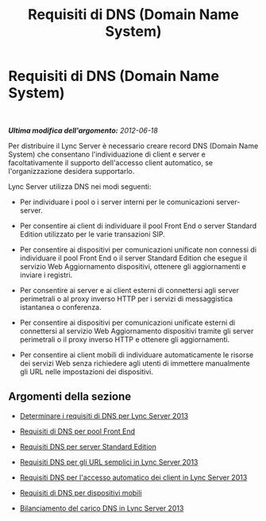 ﻿---
title: Requisiti di DNS (Domain Name System)
TOCTitle: Requisiti di DNS (Domain Name System)
ms:assetid: 586cf18e-0080-4eb1-aee5-56843277fdfc
ms:mtpsurl: https://technet.microsoft.com/it-it/library/Gg398386(v=OCS.15)
ms:contentKeyID: 49300609
ms.date: 08/24/2015
mtps_version: v=OCS.15
ms.translationtype: HT
---

# Requisiti di DNS (Domain Name System)

 

_**Ultima modifica dell'argomento:** 2012-06-18_

Per distribuire il Lync Server è necessario creare record DNS (Domain Name System) che consentano l'individuazione di client e server e facoltativamente il supporto dell'accesso client automatico, se l'organizzazione desidera supportarlo.

Lync Server utilizza DNS nei modi seguenti:

  - Per individuare i pool o i server interni per le comunicazioni server-server.

  - Per consentire ai client di individuare il pool Front End o server Standard Edition utilizzato per le varie transazioni SIP.

  - Per consentire ai dispositivi per comunicazioni unificate non connessi di individuare il pool Front End o il server Standard Edition che esegue il servizio Web Aggiornamento dispositivi, ottenere gli aggiornamenti e inviare i registri.

  - Per consentire ai server e ai client esterni di connettersi agli server perimetrali o al proxy inverso HTTP per i servizi di messaggistica istantanea o conferenza.

  - Per consentire ai dispositivi per comunicazioni unificate esterni di connettersi al servizio Web Aggiornamento dispositivi tramite gli server perimetrali o il proxy inverso HTTP e ottenere gli aggiornamenti.

  - Per consentire ai client mobili di individuare automaticamente le risorse dei servizi Web senza richiedere agli utenti di immettere manualmente gli URL nelle impostazioni dei dispositivi.

## Argomenti della sezione

  - [Determinare i requisiti di DNS per Lync Server 2013](lync-server-2013-determine-dns-requirements.md)

  - [Requisiti di DNS per pool Front End](lync-server-2013-dns-requirements-for-front-end-pools.md)

  - [Requisiti DNS per server Standard Edition](lync-server-2013-dns-requirements-for-standard-edition-servers.md)

  - [Requisiti DNS per gli URL semplici in Lync Server 2013](lync-server-2013-dns-requirements-for-simple-urls.md)

  - [Requisiti DNS per l'accesso automatico dei client in Lync Server 2013](lync-server-2013-dns-requirements-for-automatic-client-sign-in.md)

  - [Requisiti di DNS per dispositivi mobili](lync-server-2013-dns-requirements-for-mobility.md)

  - [Bilanciamento del carico DNS in Lync Server 2013](lync-server-2013-dns-load-balancing.md)

